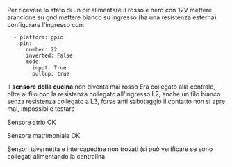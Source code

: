 

Per ricevere lo stato di un pir alimentare il rosso e nero con 12V
mettere arancione su gnd
mettere bianco su ingresso (ha una resistenza esterna)
configurare l'ingresso con:

```binary_sensor:
  - platform: gpio
    pin:
      number: 22
      inverted: False
      mode:
        input: True
        pullup: true
```

Il **sensore della cucina** non diventa mai rosso
Era collegato alla centrale, oltre al filo con la resistenza collegato all'ingresso L2, anche un filo bianco senza resistenza collegato a L3, forse anti sabotaggio
il contatto non si apre mai, impossibile testare

Sensore atrio OK

Sensore matrimoniale OK

Sensori tavernetta e intercapedine non trovati (si può verificare se sono collegati alimentando la centralina



